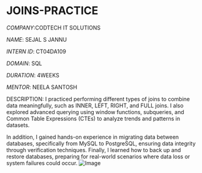 # JOINS-PRACTICE

*COMPANY*:CODTECH IT SOLUTIONS

*NAME*: SEJAL S JANNU

*INTERN ID*: CT04DA109

*DOMAIN*: SQL

*DURATION*: 4WEEKS

*MENTOR*: NEELA SANTOSH

DESCRIPTION:  I practiced performing different types of joins to combine data meaningfully, such as INNER, LEFT, RIGHT, and FULL joins. I also explored advanced querying using window functions, subqueries, and Common Table Expressions (CTEs) to analyze trends and patterns in datasets.

In addition, I gained hands-on experience in migrating data between databases, specifically from MySQL to PostgreSQL, ensuring data integrity through verification techniques. Finally, I learned how to back up and restore databases, preparing for real-world scenarios where data loss or system failures could occur.
![Image](https://github.com/user-attachments/assets/742e5d96-a7bc-452f-9a89-91f9670a3e0d)
